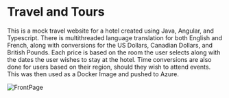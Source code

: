 # Travel and Tours
This is a mock travel website for a hotel created using Java, Angular, and Typescript.
There is multithreaded language translation for both English and French, along with conversions for the US Dollars, Canadian Dollars, and British Pounds.
Each price is based on the room the user selects along with the dates the user wishes to stay at the hotel. Time conversions are also done for users based on their region, should they wish to attend events.
This was then used as a Docker Image and pushed to Azure.

![FrontPage](https://github.com/Toro20/TravelandTours/assets/116538807/19191467-19d8-4922-a42d-70a964405049)
